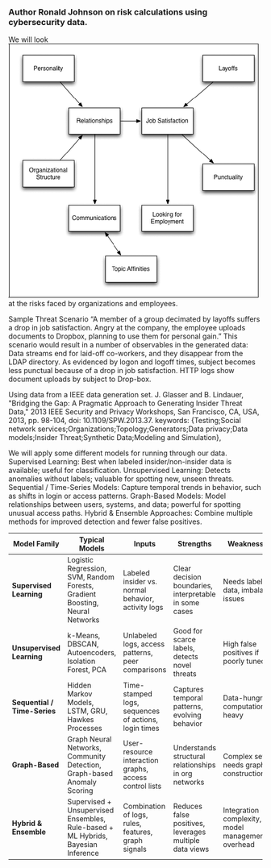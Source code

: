 ### Author Ronald Johnson on risk calculations using cybersecurity data. 

We will look![img.png](img.png) at the risks faced by organizations and employees. 

Sample Threat Scenario
“A member of a group decimated by layoffs suffers a drop in job satisfaction. Angry at the company, the employee uploads documents to Dropbox, planning to use them for personal gain.”
This scenario would result in a number of observables in the generated data:
Data streams end for laid-off co-workers, and they disappear from the LDAP directory.
As evidenced by logon and logoff times, subject becomes less punctual because of a drop in job satisfaction.
HTTP logs show document uploads by subject to Drop-box.

Using data from a IEEE data generation set.
J. Glasser and B. Lindauer, "Bridging the Gap: A Pragmatic Approach to Generating Insider Threat Data," 2013 IEEE Security and Privacy Workshops, San Francisco, CA, USA, 2013, pp. 98-104, doi: 10.1109/SPW.2013.37. keywords: {Testing;Social network services;Organizations;Topology;Generators;Data privacy;Data models;Insider Threat;Synthetic Data;Modeling and Simulation},


We will apply some different models for running through our data. 
Supervised Learning: Best when labeled insider/non-insider data is available; useful for classification.
Unsupervised Learning: Detects anomalies without labels; valuable for spotting new, unseen threats.
Sequential / Time-Series Models: Capture temporal trends in behavior, such as shifts in login or access patterns.
Graph-Based Models: Model relationships between users, systems, and data; powerful for spotting unusual access paths.
Hybrid & Ensemble Approaches: Combine multiple methods for improved detection and fewer false positives.

| **Model Family**             | **Typical Models**                                                               | **Inputs**                                             | **Strengths**                                          | **Weaknesses**                                    | **Use Cases**                                      |
| ---------------------------- | -------------------------------------------------------------------------------- | ------------------------------------------------------ | ------------------------------------------------------ | ------------------------------------------------- | -------------------------------------------------- |
| **Supervised Learning**      | Logistic Regression, SVM, Random Forests, Gradient Boosting, Neural Networks     | Labeled insider vs. normal behavior, activity logs     | Clear decision boundaries, interpretable in some cases | Needs labeled data, imbalance issues              | Classifying insider vs. non-insider                |
| **Unsupervised Learning**    | k-Means, DBSCAN, Autoencoders, Isolation Forest, PCA                             | Unlabeled logs, access patterns, peer comparisons      | Good for scarce labels, detects novel threats          | High false positives if poorly tuned              | Detecting anomalous file access or downloads       |
| **Sequential / Time-Series** | Hidden Markov Models, LSTM, GRU, Hawkes Processes                                | Time-stamped logs, sequences of actions, login times   | Captures temporal patterns, evolving behavior          | Data-hungry, computationally heavy                | Modeling shifts in login times, activity bursts    |
| **Graph-Based**              | Graph Neural Networks, Community Detection, Graph-based Anomaly Scoring          | User-resource interaction graphs, access control lists | Understands structural relationships in org networks   | Complex setup, needs graph construction           | Detecting unusual access paths outside peer groups |
| **Hybrid & Ensemble**        | Supervised + Unsupervised Ensembles, Rule-based + ML Hybrids, Bayesian Inference | Combination of logs, rules, features, graph signals    | Reduces false positives, leverages multiple data views | Integration complexity, model management overhead | Operational SOC use, balancing accuracy vs. alerts |
